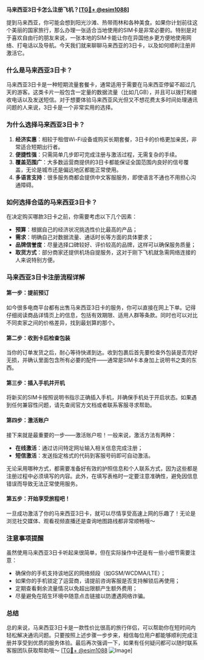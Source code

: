 **马来西亚3日卡怎么注册飞机？[[TG💪+ @esim1088](https://t.me/s/esim1088)]**

提到马来西亚，你可能会想到阳光沙滩、热带雨林和各种美食。如果你计划前往这个美丽的国家旅行，那么办理一张适合当地使用的SIM卡是非常必要的。特别是对于喜欢自由行的朋友来说，一张本地的SIM卡能让你在异国他乡更方便地使用网络、打电话以及导航。今天我们就来聊聊马来西亚的3日卡，以及如何顺利注册并激活它。

### 什么是马来西亚3日卡？

马来西亚3日卡是一种短期流量套餐卡，通常适用于需要在马来西亚停留不超过几天的游客。这类卡片一般包含一定量的数据流量（比如几GB），并且可以拨打和接收电话以及发送短信。对于想要体验马来西亚风光但又不想花费太多时间处理通讯问题的人来说，3日卡是一个非常实用的选择。

### 为什么选择马来西亚3日卡？

1. **经济实惠**：相较于租借Wi-Fi设备或购买长期套餐，3日卡的价格更加亲民，非常适合短期出行者。
2. **便捷性强**：只需简单几步即可完成注册与激活过程，无需复杂的手续。
3. **覆盖范围广**：大多数运营商提供的3日卡都能保证全国范围内良好的信号覆盖，无论是城市还是偏远地区都能正常使用。
4. **多语言支持**：很多服务商都会提供中文客服服务，即使语言不通也不用担心沟通障碍。

### 如何选择合适的马来西亚3日卡？

在决定购买哪款3日卡之前，你需要考虑以下几个因素：

- **预算**：根据自己的经济状况挑选性价比最高的产品；
- **需求**：明确自己对数据流量、通话时长等方面的具体要求；
- **品牌信誉度**：尽量选择口碑较好、评价较高的品牌，这样可以确保服务质量；
- **取货方式**：部分商家还提供机场自提服务，这对于刚下飞机就急需网络连接的人来说特别方便。

### 马来西亚3日卡注册流程详解

#### 第一步：提前预订
如今很多电商平台都有出售马来西亚3日卡的服务，你可以直接在网上下单。记得仔细阅读商品详情页上的信息，包括有效期限、适用人群等条款。同时也可以对比不同卖家之间的价格差异，找到最划算的那个。

#### 第二步：收到卡后检查包装
当你的订单发货之后，耐心等待快递到达。收到包裹后首先要检查外包装是否完好无损，并确认里面包含所有必要的配件——通常是SIM卡本身加上说明书之类的东西。

#### 第三步：插入手机并开机
将新买的SIM卡按照说明书指示正确插入手机，并确保手机处于开启状态。如果遇到任何兼容性问题，请先查阅官方文档或者联系客服寻求帮助。

#### 第四步：激活账户
接下来就是最重要的一步——激活账户啦！一般来说，激活方法有两种：
   - **在线激活**：通过访问特定网址输入相关信息完成注册；
   - **短信激活**：发送指定格式的代码到客服号码即可自动激活。

无论采用哪种方式，都需要准备好有效的护照信息和个人联系方式，因为这些都是注册过程中必须填写的内容。此外，在填写表格时一定要注意准确性，避免因信息错误而导致无法正常使用服务。

#### 第五步：开始享受旅程吧！
一旦成功激活了你的马来西亚3日卡，就可以尽情享受高速上网的乐趣了！无论是浏览社交媒体、观看视频直播还是查询地图路线都非常顺畅哦～

### 注意事项提醒

虽然使用马来西亚3日卡听起来很简单，但在实际操作中还是有一些小细节需要注意：

- 确保你的手机支持该地区的网络频段（如GSM/WCDMA/LTE）；
- 如果你的手机锁定了运营商，请提前咨询客服是否支持解锁后再使用；
- 定期查看剩余流量情况以免超出限额产生额外费用；
- 尽量避免在陌生环境中随意点击链接以防遭遇网络诈骗。

### 总结

总的来说，马来西亚3日卡是一款性价比很高的旅行伴侣，可以帮助你在短时间内轻松解决通讯问题。只要按照上述步骤一步步来，相信每位用户都能够顺利完成注册并享受到优质的服务体验。最后再次强调一下，如果有任何疑问都可以随时联系客服团队获取帮助哦～ [[TG💪+ @esim1088](https://t.me/s/esim1088) ![Image](https://i.postimg.cc/4NQfJmqS/Snipaste-2025-05-13-00-14-12.png)]